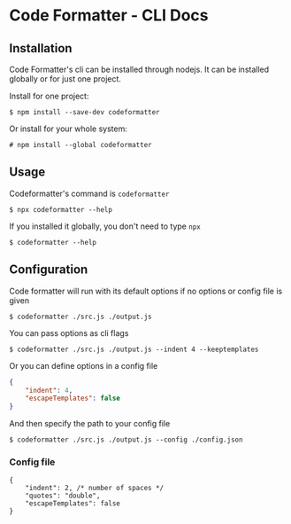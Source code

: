 # Code Formatter - CLI Docs

## Installation

Code Formatter's cli can be installed through nodejs. It can be installed globally or for just one project.

Install for one project:
```
$ npm install --save-dev codeformatter
```

Or install for your whole system:
```
# npm install --global codeformatter
```

## Usage

Codeformatter's command is `codeformatter`
```
$ npx codeformatter --help
```

If you installed it globally, you don't need to type `npx`
```
$ codeformatter --help
```

## Configuration

Code formatter will run with its default options if no options or config file is given
```
$ codeformatter ./src.js ./output.js
```

You can pass options as cli flags
```
$ codeformatter ./src.js ./output.js --indent 4 --keeptemplates
```

Or you can define options in a config file
```json
{
    "indent": 4,
    "escapeTemplates": false
}
```

And then specify the path to your config file
```
$ codeformatter ./src.js ./output.js --config ./config.json
```

### Config file

```jsonc
{
    "indent": 2, /* number of spaces */
    "quotes": "double", 
    "escapeTemplates": false
}
```
